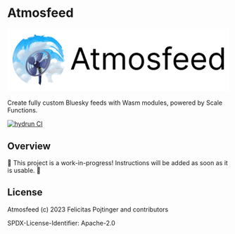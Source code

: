 # Atmosfeed

![Logo](./docs/logo-readme.png)

Create fully custom Bluesky feeds with Wasm modules, powered by Scale Functions.

[![hydrun CI](https://github.com/pojntfx/atmosfeed/actions/workflows/hydrun.yaml/badge.svg)](https://github.com/pojntfx/atmosfeed/actions/workflows/hydrun.yaml)

## Overview

🚧 This project is a work-in-progress! Instructions will be added as soon as it is usable. 🚧

## License

Atmosfeed (c) 2023 Felicitas Pojtinger and contributors

SPDX-License-Identifier: Apache-2.0
